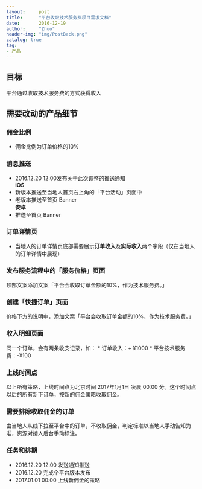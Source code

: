 ```yaml
---
layout:     post
title:      "平台收取技术服务费项目需求文档"
date:       2016-12-19
author:     "Zhuo"
header-img: "img/PostBack.png"
catalog: true
tag:
- 产品
---
```


## 目标    
平台通过收取技术服务费的方式获得收入

## 需要改动的产品细节  
### 佣金比例  
- 佣金比例为订单价格的10%  

### 消息推送
* 2016.12.20 12:00发布关于此次调整的推送通知  
**iOS**  
* 	新版本推送至当地人首页右上角的「平台活动」页面中
* 老版本推送至首页 Banner  
**安卓**
* 推送至首页 Banner


### 订单详情页
- 当地人的订单详情页底部需要展示**订单收入**及**实际收入**两个字段（仅在当地人的订单详情中展现）  

### 发布服务流程中的「服务价格」页面  
顶部文案添加文案「平台会收取订单金额的10%，作为技术服务费。」  

### 创建「快捷订单」页面  
价格下方的说明中，添加文案「平台会收取订单金额的10%，作为技术服务费。」  

### 收入明细页面  
同一个订单，会有两条收支记录，如：
	* 订单收入：+ ¥1000
	* 平台技术服务费：-¥100  

### 上线时间点
以上所有策略，上线时间点为北京时间 2017年1月1日 凌晨 00:00 分。这个时间点以后的所有新下订单，按新的佣金策略收取佣金。

### 需要排除收取佣金的订单  
由当地人从线下拉至平台中的订单，不收取佣金，判定标准以当地人手动告知为准，资源对接人后台手动标注。

### 任务和排期
* 2016.12.20 12:00 发送通知推送
* 2016.12.20 完成个平台版本发布
* 2017.01.01 00:00 上线新佣金的策略